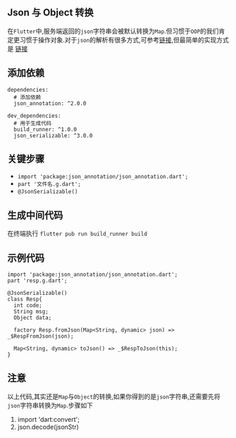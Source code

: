 ## Json 与 Object 转换
在`Flutter`中,服务端返回的`json`字符串会被默认转换为`Map`.但习惯于`OOP`的我们肯定更习惯于操作对象.对于`json`的解析有很多方式,可参考[链接](https://flutter.cn/docs/development/data-and-backend/json),但最简单的实现方式是 [链接](https://github.com/flutter/samples/tree/master/jsonexample)

## 添加依赖
```
dependencies:
  # 添加依赖
  json_annotation: ^2.0.0

dev_dependencies:
  # 用于生成代码
  build_runner: ^1.0.0
  json_serializable: ^3.0.0
```

## 关键步骤
- `import 'package:json_annotation/json_annotation.dart';`
- `part '文件名.g.dart';`
- `@JsonSerializable()`

## 生成中间代码
在终端执行 `flutter pub run build_runner build`

## 示例代码  
```
import 'package:json_annotation/json_annotation.dart';
part 'resp.g.dart';

@JsonSerializable()
class Resp{
  int code;
  String msg;
  Object data;

  factory Resp.fromJson(Map<String, dynamic> json) => _$RespFromJson(json);

  Map<String, dynamic> toJson() => _$RespToJson(this);
}
```

## 注意
以上代码,其实还是`Map`与`Object`的转换,如果你得到的是`json`字符串,还需要先将`json`字符串转换为`Map`.步骤如下
1. import 'dart:convert';
2. json.decode(jsonStr)
